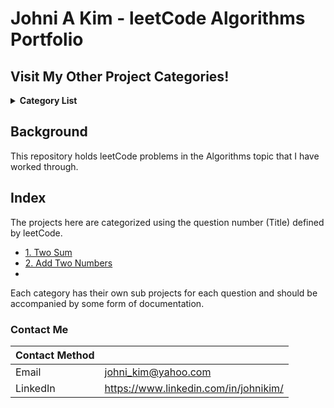 # Johni A Kim - leetCode Algorithms Portfolio

## Visit My Other Project Categories!

<details><summary><strong>Category List</strong></summary> 
<br>

[Personal Projects](https://github.com/JohniAKim/PersonalProjects)
  - [Database Architecture and Modeling](https://github.com/JohniAKim/PersonalProjects/DBArchModeling)
  - [Documentation Samples](https://github.com/JohniAKim/PersonalProjects/DocSamples)
  - [Educational](https://github.com/JohniAKim/PersonalProjects/Educational)
  - [Health and Fitness](https://github.com/JohniAKim/PersonalProjects/HealthFitness)
  - [Microsoft Access](https://github.com/JohniAKim/PersonalProjects/MSAccess)
  - [Visualizations](https://github.com/JohniAKim/PersonalProjects/Visualizations)

</details>

## Background

This repository holds leetCode problems in the Algorithms topic that I have worked through. 

## Index

The projects here are categorized using the question number (Title) defined by leetCode.

- [1. Two Sum](https://github.com/JohniAKim/PersonalProjects/tree/main/Educational/leetCode/Algorithms/0001_TwoSum)
- [2. Add Two Numbers]()
- 


Each category has their own sub projects for each question and should be accompanied by some form of documentation. 


### Contact Me

| Contact Method |  |
| --- | --- |
| Email | johni_kim@yahoo.com |
| LinkedIn | https://www.linkedin.com/in/johnikim/ |
